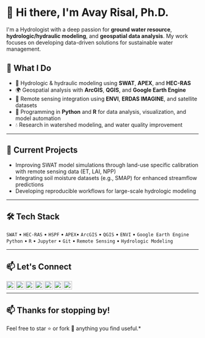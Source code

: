  # 👋 Hi there, I'm Avay Risal, Ph.D.

I'm a Hydrologist with a deep passion for **ground water resource**, **hydrologic/hydraulic modeling**, and **geospatial data analysis**. My work focuses on developing data-driven solutions for sustainable water management.


## 💼 What I Do
- 🧪 Hydrologic & hydraulic modeling using **SWAT**, **APEX**, and **HEC-RAS**
- 🌍 Geospatial analysis with **ArcGIS**, **QGIS**, and **Google Earth Engine**
- 📡 Remote sensing integration using **ENVI**, **ERDAS IMAGINE**, and satellite datasets
- 🐍 Programming in **Python** and **R** for data analysis, visualization, and model automation
- 💧 Research in watershed modeling, and water quality improvement

---

## 🔭 Current Projects
- Improving SWAT model simulations through land-use specific calibration with remote sensing data (ET, LAI, NPP)
- Integrating soil moisture datasets (e.g., SMAP) for enhanced streamflow predictions
- Developing reproducible workflows for large-scale hydrologic modeling

---

## 🛠️ Tech Stack
`SWAT` • `HEC-RAS` • `HSPF` • `APEX`• `ArcGIS` • `QGIS` • `ENVI` • `Google Earth Engine`  
`Python` • `R` • `Jupyter` • `Git`  • `Remote Sensing` • `Hydrologic Modeling`

---

## 📫 Let's Connect

<a href="https://scholar.google.co.kr/citations?user=XHexQEoAAAAJ&hl=en">
  <img align="left" alt="TDA's Scholar" width="22px" src="https://cdn.jsdelivr.net/npm/simple-icons@v3/icons/googlescholar.svg" />
</a>

<a href="https://www.linkedin.com/in/avay-risal-ph-d-55711671/">
  <img align="left" alt="TDA's Linkdein" width="22px" src="https://cdn.jsdelivr.net/npm/simple-icons@v3/icons/linkedin.svg" />
</a>

<a href="https://www.researchgate.net/profile/Avay-Risal">
  <img align="left" alt="TDA's ResearchGate" width="22px" src="https://cdn.jsdelivr.net/npm/simple-icons@3.13.0/icons/researchgate.svg" />
</a>

<a href="https://github.com/avay-risal">
  <img align="left" alt="TDA's Github" width="22px" src="https://cdn.jsdelivr.net/npm/simple-icons@v3/icons/github.svg" />
</a>

<a href="https://orcid.org/my-orcid">
  <img align="left" alt="TDA's ORCiD" width="22px" src="https://cdn.jsdelivr.net/npm/simple-icons@3.13.0/icons/orcid.svg" />
</a>

<a href="https://publons.com/wos-op/researcher/1977359/avay-risal/">
  <img align="left" alt="TDA's Publons" width="22px" src="https://cdn.jsdelivr.net/npm/simple-icons@v3/icons/publons.svg" />
</a>

<a href="https://twitter.com/Aavayy"> 
  <img align="left" alt="TDA's Twitter" width="22px" src="https://cdn.jsdelivr.net/npm/simple-icons@v3/icons/twitter.svg" />
</a>
<br/>

------

## 📫 Thanks for stopping by!

Feel free to star ⭐ or fork 🔀 anything you find useful.*
<!---
avay-risal/avay-risal is a ✨ special ✨ repository because its `README.md` (this file) appears on your GitHub profile.
You can click the Preview link to take a look at your changes.
--->
